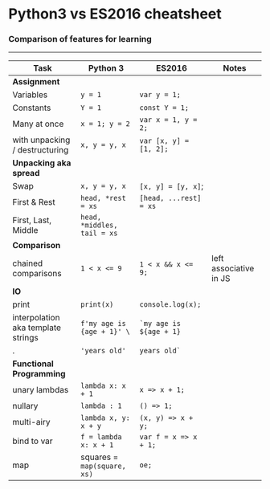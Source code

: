 # Python3 vs ES2016 cheatsheet
### Comparison of features for learning

---
Task | Python 3 | ES2016 | Notes
--- | --- | --- | ---
**Assignment** | | 
Variables | `y = 1` | `var y = 1;`
Constants | `Y = 1` | `const Y = 1;`
Many at once | `x = 1; y = 2` | `var x = 1, y = 2;`
with unpacking / destructuring | `x, y = y, x` | `var [x, y] = [1, 2];` 
**Unpacking aka spread** | | 
Swap | `x, y = y, x` | `[x, y] = [y, x]`;
First & Rest | `head, *rest = xs` | `[head, ...rest] = xs` 
First, Last, Middle | `head, *middles, tail = xs` |
**Comparison** | |
chained comparisons | `1 < x <= 9` | `1 < x && x <= 9;` | left associative in JS
**IO** | | 
print | `print(x)` | `console.log(x);` 
interpolation aka template strings | `f'my age is {age + 1}' \` | `` `my age is ${age + 1} `` 
. | `'years old'` |  `` years old` ``
**Functional Programming** | | 
unary lambdas | `lambda x: x + 1` | `x => x + 1;`
nullary | `lambda : 1` | `() => 1;`
multi-airy | `lambda x, y: x + y` | `(x, y) => x + y;`
bind to var | `f = lambda x: x + 1` | `var f = x => x + 1;`
map | squares = `map(square, xs)` | `oe;`
